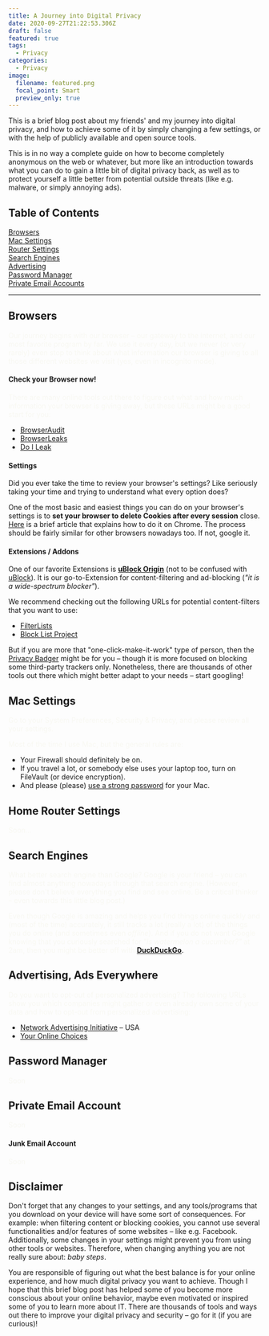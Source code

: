 ```yaml
---
title: A Journey into Digital Privacy
date: 2020-09-27T21:22:53.306Z
draft: false
featured: true
tags:
  - Privacy
categories:
  - Privacy
image:
  filename: featured.png
  focal_point: Smart
  preview_only: true
---
```

This is a brief blog post about my friends' and my journey into digital privacy, and how to achieve some of it by simply changing a few settings, or with the help of publicly available and open source tools.

This is in no way a complete guide on how to become completely anonymous on the web or whatever, but more like an introduction towards what you can do to gain a little bit of digital privacy back, as well as to protect yourself a little better from potential outside threats (like e.g. malware, or simply annoying ads).

## Table of Contents

[Browsers](#browsers)\
[Mac Settings](#mac)\
[Router Settings](#router)\
[Search Engines](#search)\
[Advertising](#ads)\
[Password Manager](#password)\
[Private Email Accounts](#emails)  

- - -



<a name="browsers"/>

## Browsers

<span style="color:#f8f8f2;">Our journey begins with our browser – our gateway to the internet, and our most favorite program by far. We use it every day, but we never (or very rarely) even stop to think about what information our browser is giving to all those different websites we visit (yes, even in incognito mode).</span>



#### Check your Browser now!

<span style="color:#f8f8f2;">There are many online tools out there to figure out what and how much information your browser is giving away, but these URLs might be a good start for you:</span>

* [BrowserAudit](https://browseraudit.com/)
* [BrowserLeaks](https://browserleaks.com/)
* [Do I Leak](https://www.doileak.com/)



#### Settings

Did you ever take the time to review your browser's settings? Like seriously taking your time and trying to understand what every option does?

One of the most basic and easiest things you can do on your browser's settings is to **set your browser to delete Cookies after every session** close. [Here](https://ccm.net/faq/32792-google-chrome-automatically-clear-cookies-after-each-browsing-session) is a brief article that explains how to do it on Chrome. The process should be fairly similar for other browsers nowadays too. If not, google it.



#### Extensions / Addons

One of our favorite Extensions is **[uBlock Origin](https://github.com/gorhill/uBlock)** (not to be confused with [uBlock](https://www.reddit.com/r/ublock/comments/32mos6/ublock_vs_ublock_origin/)). It is our go-to-Extension for content-filtering and ad-blocking (*"it is a wide-spectrum blocker"*).

We recommend checking out the following URLs for potential content-filters that you want to use:

* [FilterLists](https://filterlists.com/)
* [Block List Project](https://blocklist.site/)

But if you are more that "one-click-make-it-work" type of person, then the [Privacy Badger](https://privacybadger.org/) might be for you – though it is more focused on blocking some third-party trackers only. Nonetheless, there are thousands of other tools out there which might better adapt to your needs – start googling!



<a name="mac"/>



## Mac Settings

<span style="color:#f8f8f2;">Go to your System Preferences, Security & Privacy, and please review all your settings.</span>

<span style="color:#f8f8f2;">Most of the time I use Mac, but the general rules are: 

* Your Firewall should definitely be on. 
* If you travel a lot, or somebody else uses your laptop too, turn on FileVault (or device encryption). 
* And please (please) [use a strong password](https://www.kaspersky.com/resource-center/threats/how-to-create-a-strong-password) for your Mac.</span>



<a name="router"/>



## Home Router Settings

<span style="color:#f8f8f2;">Soon...</span>



<a name="search"/>



## Search Engines

<span style="color:#f8f8f2;">What better search engine than Google? Google is your friend – you can find almost anything nowadays through that search engine. (However, please don't believe everything you find and see online. Be a critical thinker – even towards this little blog post.)</span>

<span style="color:#f8f8f2;">Even though Google is amazing and helps you find things online quickly and (most of the time) accurately, it still tracks a lot (really a lot) of the things you do online (and sometimes even *offline*). And if you do not want Google knowing that you curiously searched for *"Is watermelon a cucumber?"* at 2am, then you might be better off with</span> **[DuckDuckGo](https://duckduckgo.com/)**.



<a name="ads"/>



## Advertising, Ads Everywhere

<span style="color:#f8f8f2;">Do you want to opt-out of personalized advertising? The following URLs show you which  companies might gather or even already own some of your data and how to opt-out from personalized advertising:</span>

* [Network Advertising Initiative](https://optout.networkadvertising.org/) – USA
* [Your Online Choices](https://www.youronlinechoices.com/)



<a name="password"/>



## Password Manager

<span style="color:#f8f8f2;">Soon</span>



<a name="emails"/>



## Private Email Account

<span style="color:#f8f8f2;">Soon</span>



#### Junk Email Account

<span style="color:#f8f8f2;">Soon</span>



## Disclaimer

Don't forget that any changes to your settings, and any tools/programs that you download on your device will have some sort of consequences. For example: when filtering content or blocking cookies, you cannot use several functionalities and/or features of some websites – like e.g. Facebook. Additionally, some changes in your settings might prevent you from using other tools or websites. Therefore, when changing anything you are not really sure about: *baby steps*.

You are responsible of figuring out what the best balance is for your online experience, and how much digital privacy you want to achieve. Though I hope that this brief blog post has helped some of you become more conscious about your online behavior, maybe even motivated or inspired some of you to learn more about IT. There are thousands of tools and ways out there to improve your digital privacy and security – go for it (if you are curious)!
